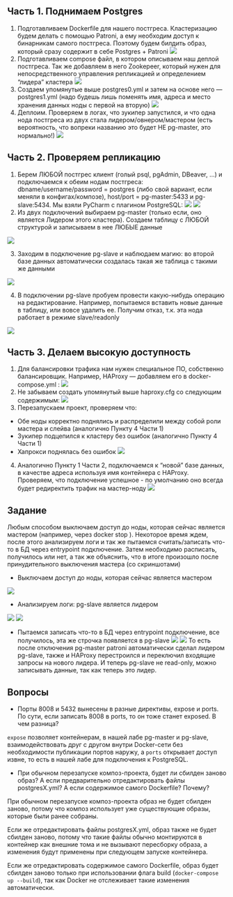 ## Часть 1. Поднимаем Postgres

 1. Подготавливаем Dockerfile для нашего постгреса. Кластеризацию будем делать с помощью  Patroni, а ему необходим доступ к бинарникам  самого постгреса. Поэтому будем билдить образ, который сразу содержит в себе Postgres + Patroni
 ![](img/1.jpg)
 2. Подготавливаем compose файл, в котором описываем наш деплой постгреса. Так же добавляем в него Zookepeer, который нужен для непосредственного управления репликацией и определением “лидераˮ кластера
 ![](img/2.jpg)
 3. Создаем упомянутые выше postgres0.yml и затем на основе него —  postgres1.yml (надо будешь лишь поменять имя, адреса и место хранения данных ноды с первой на вторую)
 ![](img/3.jpg)
 4. Деплоим. Проверяем в логах, что зукипер запустился, и что одна нода постгреса из двух стала лидером/овнером/мастером (есть вероятность, что вопреки названию это будет НЕ pg-master, это нормально!)
 ![](img/4.jpg)
## Часть 2. Проверяем репликацию

 1. Берем ЛЮБОЙ постгрес клиент (голый psql, pgAdmin, DBeaver, …) и подключаемся к обеим нодам постгреса: dbname/username/password = postgres (либо свой вариант, если меняли в конфигах/композе), host/port = pg-master:5433 и pg-slave:5434. Мы взяли PyCharm с плагином PostgreSQL:
 ![](img/5.jpg)
 ![](img/6.jpg)
 2. Из двух подключений выбираем pg-master (только если, оно является Лидером этого кластера). Создаем таблицу с ЛЮБОЙ структурой и записываем в нее ЛЮБЫЕ данные
 
 ![](img/7.jpg)

 3.  Заходим в подключение pg-slave и наблюдаем магию: во второй базе данных автоматически создалась такая же таблица с такими же данными

 ![](img/8.jpg)

 4. В подключении pg-slave пробуем провести какую-нибудь операцию на редактирование. Например, попытаемся вставить новые данные в таблицу, или вовсе удалить ее. Получим отказ, т.к. эта нода работает в режиме slave/readonly
 
 ![](img/9.jpg)
##  Часть 3. Делаем высокую доступность
 1. Для балансировки трафика нам нужен специальное ПО, собственно балансировщик. Например, HAProxy — добавляем его в docker-compose.yml :
 ![](img/10.jpg)
 2. Не забываем создать упомянутый выше haproxy.cfg со следующим содержимым:
 ![](img/11.jpg)
 3. Перезапускаем проект, проверяем что:
  - Обе ноды корректно поднялись и распределили между собой роли мастера и слейва (аналогично Пункту 4 Части 1)
  - Зукипер подцепился к кластеру без ошибок (аналогично Пункту 4 Части 1)
  - Хапрокси поднялась без ошибок
 ![](img/12.jpg)
 4. Аналогично Пункту 1 Части 2, подключаемся к “новойˮ базе данных, в качестве адреса используя имя контейнера с HAProxy. Проверяем, что подключение успешное - по умолчанию оно всегда будет редиректить трафик на мастер-ноду
 ![](img/13.jpg)
## Задание

Любым способом выключаем доступ до ноды, которая сейчас является мастером (например, через docker stop ). Некоторое время ждем, после этого анализируем логи и так же пытаемся считать/записать что-то в БД через entrypoint подключение. Затем необходимо расписать, получилось или нет, а так же объяснить, что в итоге произошло после принудительного выключения мастера (со скриншотами)

- Выключаем доступ до ноды, которая сейчас является мастером

![](img/14.jpg)

- Анализируем логи: pg-slave является лидером

![](img/15.jpg)
![](img/16.jpg)

- Пытаемся записать что-то в БД через entrypoint подключение, все получилось, эта же строчка появляется в pg-slave
![](img/17.jpg)
![](img/18.jpg)
То есть после отключения pg-master patroni автоматически сделал лидером pg-slave, также и HAProxy перестроился и переключил входящие запросы на нового лидера. И теперь pg-slave не read-only, можно записывать данные, так как теперь это лидер.
## Вопросы
  - Порты 8008 и 5432 вынесены в разные директивы, expose и ports. По сути, если записать 8008 в ports, то он тоже станет exposed. В 
чем разница?

```expose``` позволяет контейнерам, в нашей лабе pg-master и pg-slave, взаимодействовать друг с другом внутри Docker-сети без необходимости публикации портов наружу, а ```ports``` открывает доступ извне, то есть в нашей лабе для подключения к PostgreSQL.
 
  -  При обычном перезапуске композ-проекта, будет ли сбилден заново образ? А если предварительно отредактировать файлы 
postgresX.yml? А если содержимое самого Dockerfile? Почему?

   При обычном перезапуске композ-проекта образ не будет сбилден заново, потому что композ использует уже существующие образы, которые были ранее собраны. 
   
   Если же отредактировать файлы postgresX.yml, образ также не будет сбилден заново, потому что такие файлы обычно монтируются в контейнер как внешние тома и не вызывают пересборку образа, а изменения будут применены при следующем запуске контейнера. 
   
   Если же отредактировать содержимое самого Dockerfile, образ будет сбилден заново только при использовании флага build (```docker-compose up --build```), так как Docker не отслеживает такие изменения автоматически.

